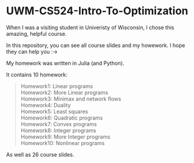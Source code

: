 # UWM-CS524-Intro-To-Optimization

When I was a visiting student in Univeristy of Wisconsin, I chose this amazing, helpful course.

In this repository, you can see all course slides and my howework. I hope they can help you :->  
 
My homework was written in Julia (and Python).  

It contains 10 homework:  
>  Homework1: Linear programs      <br/>
>  Homework2: More Linear programs    
>  Homework3: Minimax and network flows  
>  Homework4: Duality  
>  Homework5: Least squares  
>  Homework6: Quadratic programs  
>  Homework7: Convex programs  
>  Homework8: Integer programs  
>  Homework9: More Integer programs  
>  Homework10: Nonlinear programs  

As well as 26 course slides.

